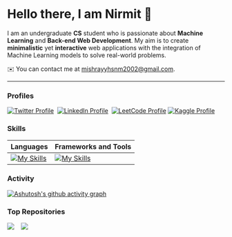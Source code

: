 Hello there, I am Nirmit 👋
===========================

I am an undergraduate **CS** student who is passionate about **Machine Learning** and **Back-end Web Development**. My aim is to create **minimalistic** yet **interactive** web applications with the integration of Machine Learning models to solve real-world problems.

✉️ You can contact me at [mishrayyhsnm2002@gmail.com](mailto:mishrayyhsnm2002@gmail.com).

---

### Profiles

[![Twitter Profile](https://img.shields.io/badge/X-000000?style=for-the-badge&logo=x&logoColor=white)](https://twitter.com/nirmit27)&nbsp;
[![LinkedIn Profile](https://img.shields.io/badge/LinkedIn-0077B5?style=for-the-badge&logo=linkedin&logoColor=white)](https://www.linkedin.com/in/nirmit-mishra-0a0b6a224/)&nbsp;
[![LeetCode Profile](https://img.shields.io/badge/-LeetCode-FFA116?style=for-the-badge&logo=LeetCode&logoColor=black)](https://leetcode.com/mishrayyhsnm2002/)
[![Kaggle Profile](https://img.shields.io/badge/-Kaggle-20BEFF?style=for-the-badge&logo=Kaggle&logoColor=white)](https://www.kaggle.com/nirmit27)

### Skills

| Languages | Frameworks and Tools |
| --------- | ------------ |
| [![My Skills](https://skillicons.dev/icons?i=c,java,python,mysql,html,css,js,markdown&theme=dark&perline=4)](https://skillicons.dev) | [![My Skills](https://skillicons.dev/icons?i=mongodb,express,react,nodejs,tailwind,postman,vercel,flask,sklearn,anaconda,vscode,git&theme=dark&perline=6)](https://skillicons.dev) |

### Activity

<!--
| <a href="http://www.github.com/nirmit27"><img src="https://github-readme-stats.vercel.app/api?username=nirmit27&show_icons=true&hide=&count_private=true&title_color=0891b2&text_color=ffffff&icon_color=0891b2&bg_color=1c1917&hide_border=true&show_icons=true" alt="nirmit27's GitHub stats" /></a> | <a href="http://www.github.com/nirmit27"><img src="https://github-readme-streak-stats.herokuapp.com/?user=nirmit27&stroke=ffffff&background=1c1917&ring=0891b2&fire=0891b2&currStreakNum=ffffff&currStreakLabel=0891b2&sideNums=ffffff&sideLabels=ffffff&dates=ffffff&hide_border=true" /></a> |
| ------------- | ------------- |
![Top Languages](https://github-readme-stats.vercel.app/api/top-langs/?username=nirmit27&layout=compact&title_color=0891b2&text_color=ffffff&icon_color=0891b2&bg_color=1c1917&hide_border=true)
-->

[![Ashutosh's github activity graph](https://github-readme-activity-graph.vercel.app/graph?username=nirmit27&theme=react-dark&hide_border=true&bg_color=1c1917)](https://github.com/ashutosh00710/github-readme-activity-graph)


### Top Repositories
<a href="https://github.com/nirmit27/NLP-Text-Analyzer"><img src="https://github-readme-stats.vercel.app/api/pin/?username=nirmit27&repo=NLP-Text-Analyzer&title_color=0891b2&text_color=ffffff&icon_color=0891b2&bg_color=1c1917&hide_border=true&locale=en" /></a>
&nbsp;&nbsp;
<a href="https://github.com/nirmit27/Book-Recommender-System"><img src="https://github-readme-stats.vercel.app/api/pin/?username=nirmit27&repo=Book-Recommender-System&title_color=0891b2&text_color=ffffff&icon_color=0891b2&bg_color=1c1917&hide_border=true&locale=en" /></a>

